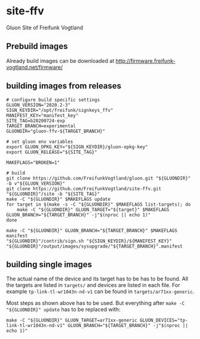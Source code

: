 # site-ffv
Gluon Site of Freifunk Vogtland

## Prebuild images

Already build images can be downloaded at http://firmware.freifunk-vogtland.net/firmware/

## building images from releases

    # configure build specific settings
    GLUON_VERSION="2020.2-3"
    SIGN_KEYDIR="/opt/freifunk/signkeys_ffv"
    MANIFEST_KEY="manifest_key"
    SITE_TAG=b20200724-exp
    TARGET_BRANCH=experimental
    GLUONDIR="gluon-ffv-${TARGET_BRANCH}"
    
    # set gluon env variables
    export GLUON_OPKG_KEY="${SIGN_KEYDIR}/gluon-opkg-key"
    export GLUON_RELEASE="${SITE_TAG}"
    
    MAKEFLAGS="BROKEN=1"
    
    # build
    git clone https://github.com/FreifunkVogtland/gluon.git "${GLUONDIR}" -b v"${GLUON_VERSION}"
    git clone https://github.com/FreifunkVogtland/site-ffv.git "${GLUONDIR}"/site -b "${SITE_TAG}"
    make -C "${GLUONDIR}" $MAKEFLAGS update
    for target in $(make -s -C "${GLUONDIR}" $MAKEFLAGS list-targets); do
        make -C "${GLUONDIR}" GLUON_TARGET="${target}" $MAKEFLAGS GLUON_BRANCH="${TARGET_BRANCH}" -j"$(nproc || echo 1)"
    done
    
    make -C "${GLUONDIR}" GLUON_BRANCH="${TARGET_BRANCH}" $MAKEFLAGS manifest
    "${GLUONDIR}"/contrib/sign.sh "${SIGN_KEYDIR}/${MANIFEST_KEY}" "${GLUONDIR}"/output/images/sysupgrade/"${TARGET_BRANCH}".manifest

## building single images

The actual name of the device and its target has to be has to be found. All
the targets are listed in `targets/` and devices are listed in each file.
For example `tp-link-tl-wr1043n-nd-v1` can be found in
`targets/ar71xx-generic`.

Most steps as shown above has to be used. But everything after
`make -C "${GLUONDIR}" update` has to be replaced with:

    make -C "${GLUONDIR}" GLUON_TARGET=ar71xx-generic GLUON_DEVICES="tp-link-tl-wr1043n-nd-v1" GLUON_BRANCH="${TARGET_BRANCH}" -j"$(nproc || echo 1)"
